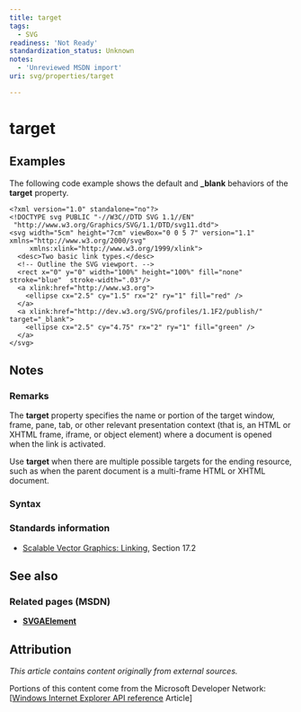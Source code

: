 ```yaml
---
title: target
tags:
  - SVG
readiness: 'Not Ready'
standardization_status: Unknown
notes:
  - 'Unreviewed MSDN import'
uri: svg/properties/target

---
```

# target

## Examples

The following code example shows the default and **\_blank** behaviors of the **target** property.



    <?xml version="1.0" standalone="no"?>
    <!DOCTYPE svg PUBLIC "-//W3C//DTD SVG 1.1//EN"
     "http://www.w3.org/Graphics/SVG/1.1/DTD/svg11.dtd">
    <svg width="5cm" height="7cm" viewBox="0 0 5 7" version="1.1" xmlns="http://www.w3.org/2000/svg"
         xmlns:xlink="http://www.w3.org/1999/xlink">
      <desc>Two basic link types.</desc>
      <!-- Outline the SVG viewport. -->
      <rect x="0" y="0" width="100%" height="100%" fill="none" stroke="blue"  stroke-width=".03"/>
      <a xlink:href="http://www.w3.org">
        <ellipse cx="2.5" cy="1.5" rx="2" ry="1" fill="red" />
      </a>
      <a xlink:href="http://dev.w3.org/SVG/profiles/1.1F2/publish/" target="_blank">
        <ellipse cx="2.5" cy="4.75" rx="2" ry="1" fill="green" />
      </a>
    </svg>

</pre>

## Notes

### Remarks

The **target** property specifies the name or portion of the target window, frame, pane, tab, or other relevant presentation context (that is, an HTML or XHTML frame, iframe, or object element) where a document is opened when the link is activated.

Use **target** when there are multiple possible targets for the ending resource, such as when the parent document is a multi-frame HTML or XHTML document.

### Syntax

### Standards information

-   [Scalable Vector Graphics: Linking](http://go.microsoft.com/fwlink/p/?linkid=199815), Section 17.2

## See also

### Related pages (MSDN)

-   [**SVGAElement**](/svg/elements/a)

## Attribution

*This article contains content originally from external sources.*

Portions of this content come from the Microsoft Developer Network: [[Windows Internet Explorer API reference](http://msdn.microsoft.com/en-us/library/ie/hh828809%28v=vs.85%29.aspx) Article]


